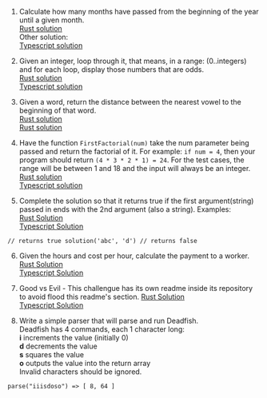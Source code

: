 1) Calculate how many months have passed from the beginning of the year until a given month. </br>
[Rust solution](https://github.com/alejandro0619/programming-challenges/tree/main/exercises/calculate-month-until-date-rs) </br>
Other solution: </br>
[Typescript solution](https://github.com/alejandro0619/programming-challenges/tree/main/exercises/calculate_month_until_date_TS/) </br>

2) Given an integer, loop through it, that means, in a range: (0..integers) and for each loop, display those numbers that are odds. </br>
[Rust solution](https://github.com/alejandro0619/programming-challenges/tree/main/exercises/loop-integers-rs/) </br>
[Typescript solution](https://github.com/alejandro0619/programming-challenges/tree/main/loop-integers-ts) </br>

3) Given a word, return the distance between the nearest vowel to the beginning of that word. </br>
[Rust solution](https://github.com/alejandro0619/programming-challenges/tree/main/exercises/nearest-vowel-rs) </br>
[Rust solution](https://github.com/alejandro0619/programming-challenges/tree/main/exercises/nearest-vowel-ts) </br>
4) Have the function ```FirstFactorial(num)``` take the num parameter being passed and return the factorial of it. For example: ```if num = 4```, then your program should return ```(4 * 3 * 2 * 1) = 24```. For the test cases, the range will be between 1 and 18 and the input will always be an integer. </br>
[Rust solution](https://github.com/alejandro0619/programming-challenges/tree/main/first-factorial-rs) </br>
[Typescript solution](https://github.com/alejandro0619/programming-challenges/tree/main/first-factorial-ts)

5) Complete the solution so that it returns true if the first argument(string) passed in ends with the 2nd argument (also a string). Examples: </br>
[Rust Solution](https://github.com/alejandro0619/programming-challenges/tree/main/string-ending-rs) </br>
[Typescript Solution](https://github.com/alejandro0619/programming-challenges/tree/main/string-ending-ts) 
```solution('abc', 'bc') 
// returns true solution('abc', 'd') // returns false
```

6) Given the hours and cost per hour, calculate the payment to a worker. </br>
[Rust Solution](https://github.com/alejandro0619/programming-challenges/tree/main/worker-salary-rs) </br>
[Typescript Solution](https://github.com/alejandro0619/programming-challenges/tree/main/worker-salary-ts)

7) Good vs Evil - This challengue has its own readme inside its repository to avoid flood this readme's section.
[Rust Solution](https://github.com/alejandro0619/programming-challenges/tree/main/good-vs-evil-rs) </br>
[Typescript Solution](https://github.com/alejandro0619/programming-challenges/tree/main/good-vs-evil-ts) </br>

8) Write a simple parser that will parse and run Deadfish. </br>
Deadfish has 4 commands, each 1 character long: </br>
**i** increments the value (initially 0) </br>
**d** decrements the value </br>
**s** squares the value </br>
**o** outputs the value into the return array </br>
Invalid characters should be ignored.</br>
``` 
parse("iiisdoso") => [ 8, 64 ] 
```
